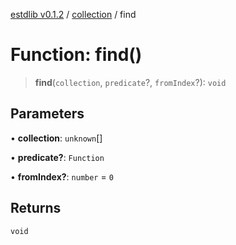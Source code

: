 [estdlib v0.1.2](../wiki/Home) / [collection](../wiki/collection) / find

# Function: find()

> **find**(`collection`, `predicate`?, `fromIndex`?): `void`

## Parameters

• **collection**: `unknown`[]

• **predicate?**: `Function`

• **fromIndex?**: `number` = `0`

## Returns

`void`
